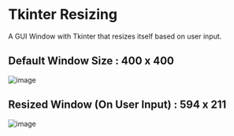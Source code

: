 # Tkinter Resizing
A GUI Window with Tkinter that resizes itself based on user input.

## Default Window Size : 400 x 400
![image](https://user-images.githubusercontent.com/77016507/129664617-bfec8f44-f5ef-4276-b9c6-4678ff430f08.png)

## Resized Window (On User Input) : 594 x 211
![image](https://user-images.githubusercontent.com/77016507/129664765-3157bfba-3e7d-45bd-aaae-2cffaf575e8b.png)
